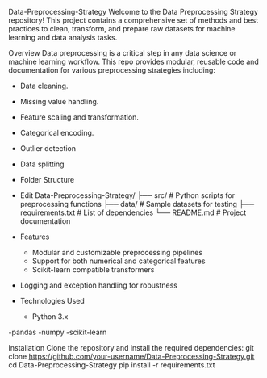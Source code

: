 Data-Preprocessing-Strategy
Welcome to the Data Preprocessing Strategy repository! This project contains a comprehensive set of methods and best practices to clean, transform, and prepare raw datasets for machine learning and data analysis tasks.

Overview
Data preprocessing is a critical step in any data science or machine learning workflow. This repo provides modular, reusable code and documentation for various preprocessing strategies including:

-  Data cleaning.
-  Missing value handling.
-  Feature scaling and transformation.
-  Categorical encoding.
-   Outlier detection
-  Data splitting

-  Folder Structure

-  Edit
Data-Preprocessing-Strategy/
├── src/ # Python scripts for preprocessing functions
├── data/ # Sample datasets for testing
├── requirements.txt # List of dependencies
└── README.md # Project documentation

- Features

  - Modular and customizable preprocessing pipelines
  - Support for both numerical and categorical features
  - Scikit-learn compatible transformers

- Logging and exception handling for robustness

- Technologies Used
  - Python 3.x

-pandas
-numpy
-scikit-learn

Installation
Clone the repository and install the required dependencies:
git clone https://github.com/your-username/Data-Preprocessing-Strategy.git
cd Data-Preprocessing-Strategy
pip install -r requirements.txt
